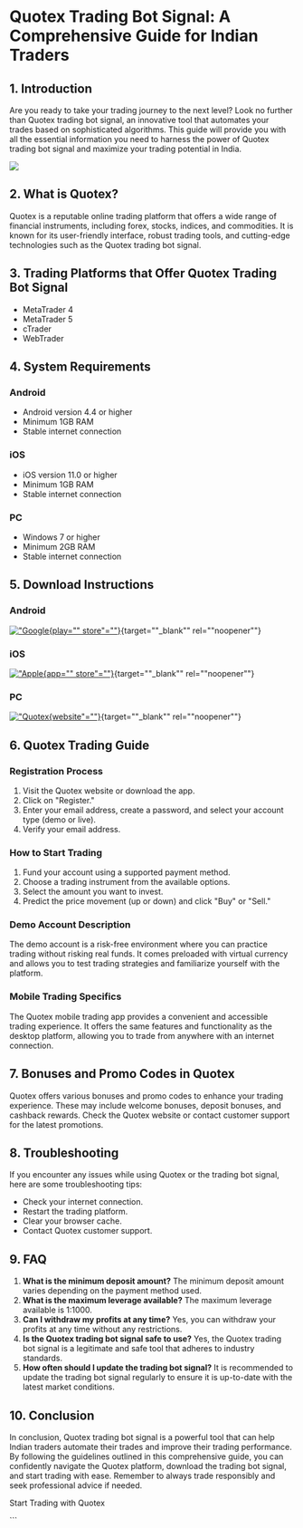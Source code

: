 # Quotex Trading Bot Signal: A Comprehensive Guide for Indian Traders

## 1. Introduction

Are you ready to take your trading journey to the next level? Look no
further than Quotex trading bot signal, an innovative tool that
automates your trades based on sophisticated algorithms. This guide will
provide you with all the essential information you need to harness the
power of Quotex trading bot signal and maximize your trading potential
in India.

[![](https://static.quotex.io/files/4_en/300_250.jpg)](https://traff.sbs/brokerqxlid)

## 2. What is Quotex?

Quotex is a reputable online trading platform that offers a wide range
of financial instruments, including forex, stocks, indices, and
commodities. It is known for its user-friendly interface, robust trading
tools, and cutting-edge technologies such as the Quotex trading bot
signal.

## 3. Trading Platforms that Offer Quotex Trading Bot Signal

-   MetaTrader 4
-   MetaTrader 5
-   cTrader
-   WebTrader

## 4. System Requirements

### Android

-   Android version 4.4 or higher
-   Minimum 1GB RAM
-   Stable internet connection

### iOS

-   iOS version 11.0 or higher
-   Minimum 1GB RAM
-   Stable internet connection

### PC

-   Windows 7 or higher
-   Minimum 2GB RAM
-   Stable internet connection

## 5. Download Instructions

### Android

[!["Google](\%22android.png\%22){play=""
store"=""}](\%22https://play.google.com/store/apps/details?id=com.binary.quotex\%22){target=""_blank""
rel=""noopener""}

### iOS

[!["Apple](\%22ios.png\%22){app=""
store"=""}](\%22https://apps.apple.com/us/app/quotex-trading-platform/id1491908455\%22){target=""_blank""
rel=""noopener""}

### PC

[!["Quotex](\%22pc.png\%22){website"=""}](\%22https://quotex.io/en/\%22){target=""_blank""
rel=""noopener""}

## 6. Quotex Trading Guide

### Registration Process

1.  Visit the Quotex website or download the app.
2.  Click on "Register."
3.  Enter your email address, create a password, and select your account
    type (demo or live).
4.  Verify your email address.

### How to Start Trading

1.  Fund your account using a supported payment method.
2.  Choose a trading instrument from the available options.
3.  Select the amount you want to invest.
4.  Predict the price movement (up or down) and click "Buy" or
    "Sell."

### Demo Account Description

The demo account is a risk-free environment where you can practice
trading without risking real funds. It comes preloaded with virtual
currency and allows you to test trading strategies and familiarize
yourself with the platform.

### Mobile Trading Specifics

The Quotex mobile trading app provides a convenient and accessible
trading experience. It offers the same features and functionality as the
desktop platform, allowing you to trade from anywhere with an internet
connection.

## 7. Bonuses and Promo Codes in Quotex

Quotex offers various bonuses and promo codes to enhance your trading
experience. These may include welcome bonuses, deposit bonuses, and
cashback rewards. Check the Quotex website or contact customer support
for the latest promotions.

## 8. Troubleshooting

If you encounter any issues while using Quotex or the trading bot
signal, here are some troubleshooting tips:

-   Check your internet connection.
-   Restart the trading platform.
-   Clear your browser cache.
-   Contact Quotex customer support.

## 9. FAQ

1.  **What is the minimum deposit amount?** The minimum deposit amount
    varies depending on the payment method used.
2.  **What is the maximum leverage available?** The maximum leverage
    available is 1:1000.
3.  **Can I withdraw my profits at any time?** Yes, you can withdraw
    your profits at any time without any restrictions.
4.  **Is the Quotex trading bot signal safe to use?** Yes, the Quotex
    trading bot signal is a legitimate and safe tool that adheres to
    industry standards.
5.  **How often should I update the trading bot signal?** It is
    recommended to update the trading bot signal regularly to ensure it
    is up-to-date with the latest market conditions.

## 10. Conclusion

In conclusion, Quotex trading bot signal is a powerful tool that can
help Indian traders automate their trades and improve their trading
performance. By following the guidelines outlined in this comprehensive
guide, you can confidently navigate the Quotex platform, download the
trading bot signal, and start trading with ease. Remember to always
trade responsibly and seek professional advice if needed.

Start Trading with Quotex

\`\`\`

